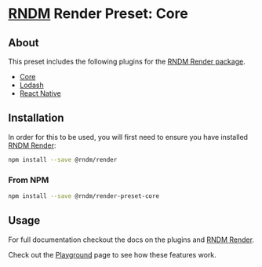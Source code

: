 # [RNDM](https://www.rndm.com) Render Preset: Core

## About

This preset includes the following plugins for the [RNDM Render package](https://www.rndm.com/docs/rndm-render).

- [Core](https://www.rndm.com/docs/rndm-render/plugin/core)
- [Lodash](https://www.rndm.com/docs/rndm-render/plugin/lodash)
- [React Native](https://www.rndm.com/docs/rndm-render/plugin/react-native)

## Installation

In order for this to be used, you will first need to ensure you have installed [RNDM Render](https://www.rndm.com/docs/rndm-render):

```sh
npm install --save @rndm/render
```

### From NPM

```sh
npm install --save @rndm/render-preset-core
```

## Usage

For full documentation checkout the docs on the plugins and [RNDM Render](https://www.rndm.com/docs/rndm-render).

Check out the [Playground](https://www.rndm.com/playground) page to see how these features work.
